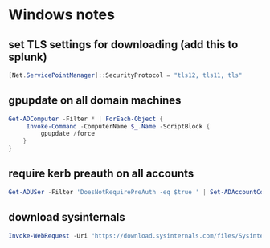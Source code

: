 # Windows notes

## set TLS settings for downloading (add this to splunk)

```powershell
[Net.ServicePointManager]::SecurityProtocol = "tls12, tls11, tls"
```

## gpupdate on all domain machines

```powershell
Get-ADComputer -Filter * | ForEach-Object {
     Invoke-Command -ComputerName $_.Name -ScriptBlock {
         gpupdate /force 
    } 
}
```

## require kerb preauth on all accounts

```powershell
Get-ADUSer -Filter 'DoesNotRequirePreAuth -eq $true ' | Set-ADAccountControl -doesnotrequirepreauth $false
```

## download sysinternals

```powershell
Invoke-WebRequest -Uri "https://download.sysinternals.com/files/SysinternalsSuite.zip" -OutFile "C:\Users\sysinternals.zip"
```